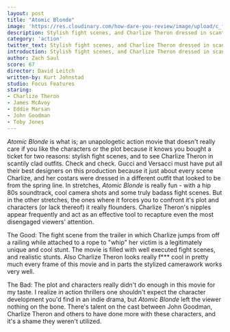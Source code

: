 ```yaml
---
layout: post
title: "Atomic Blonde"
image: 'https://res.cloudinary.com/how-dare-you-review/image/upload/c_fill,h_399,w_760/v1529786750/atomic-blonde.jpg'
description: Stylish fight scenes, and Charlize Theron dressed in scantily clad outfits. Check and check.
category: 'action'
twitter_text: Stylish fight scenes, and Charlize Theron dressed in scantily clad outfits. Check and check.
introduction: Stylish fight scenes, and Charlize Theron dressed in scantily clad outfits. Check and check.
author: Zach Saul
score: 67
director: David Leitch
written-by: Kurt Johnstad
studio: Focus Features
staring: 
- Charlize Theron
- James McAvoy
- Eddie Marsan
- John Goodman
- Toby Jones
---
```


*Atomic Blonde* is what is; an unapologetic action movie that doesn't really care if you like the characters or the plot because it knows you bought a ticket for two reasons: stylish fight scenes, and to see Charlize Theron in scantily clad outfits. Check and check. Gucci and Versacci must have put all their best designers on this production because it just about every scene Charlize, and her costars were dressed in a different outfit that looked to be from the spring line. In stretches, *Atomic Blonde* is really fun - with a hip 80s soundtrack, cool camera shots and some truly badass fight scenes. But in the other stretches, the ones where it forces you to confront it's plot and characters (or lack thereof) it really flounders. Charlize Theron's nipples appear frequently and act as an effective tool to recapture even the most disengaged viewers' attention.

The Good: The fight scene from the trailer in which Charlize jumps from off a railing while attached to a rope to "whip" her victim is a legitimately unique and cool stunt. The movie is filled with well executed fight scenes, and realistic stunts. Also Charlize Theron looks really f*** cool in pretty much every frame of this movie and in parts the stylized camerawork works very well.

The Bad: The plot and characters really didn't do enough in this movie for my taste. I realize in action thrillers one shouldn't expect the character development you'd find in an indie drama, but *Atomic Blonde* left the viewer nothing on the bone. There's talent on the cast between John Goodman, Charlize Theron and others to have done more with these characters, and it's a shame they weren't utilized.
